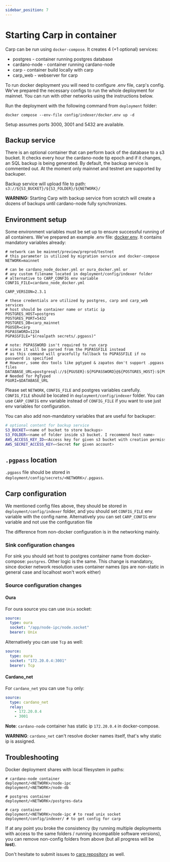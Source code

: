 ```yaml
---
sidebar_position: 7
---
```


# Starting Carp in container

Carp can be run using `docker-compose`. It creates 4 (+1 optional) services:

- postgres - container running postgres database
- cardano-node - container running cardano-node
- carp - container build locally with carp
- carp_web - webserver for carp

To run docker deployment you will need to configure .env file, carp's config. We've prepared the necessary configs to run the whole deployment for mainnet. You can run with other networks using the instructions below. 

Run the deployment with the following command from `deployment` folder:

```shell
docker compose --env-file config/indexer/docker.env up -d
```

Setup assumes ports 3000, 3001 and 5432 are available.

## Backup service

There is an optional container that can perform back of the database to a s3 bucket.
It checks every hour the cardano-node tip epoch and if it changes, an SQL backup is being generated.
By default, the backup service is commented out. At the moment only mainnet and testnet are supported by backuper.

Backup service will upload file to path:
`s3://${S3_BUCKET}/${S3_FOLDER}/${NETWORK}/`

**WARNING:**
Starting Carp with backup service from scratch will create a dozens of backups until cardano-node fully synchronizes.

## Environment setup

Some environment variables must be set up to ensure successful running of all containers. We've prepared an example .env file: [docker.env](https://github.com/dcSpark/carp/blob/main/deployment/config/indexer/docker.env). It contains mandatory variables already:
```dotenv
# network can be mainnet/preview/preprod/testnet
# this parameter is utilized by migration service and docker-compose
NETWORK=mainnet

# can be cardano_node_docker.yml or oura_docker.yml or 
# any custom filename located in deployment/config/indexer folder 
# alternative to CARP_CONFIG env variable
CONFIG_FILE=cardano_node_docker.yml

CARP_VERSION=2.3.1

# these credentials are utilized by postgres, carp and carp_web services
# host should be container name or static ip
POSTGRES_HOST=postgres
POSTGRES_PORT=5432
POSTGRES_DB=carp_mainnet
PGUSER=carp
PGPASSWORD=1234
PGPASSFILE="$(realpath secrets/.pgpass)"

# note: PGPASSWORD isn't required to run carp
# since it will be parsed from the PGPASSFILE instead
# as this command will gracefully fallback to PGPASSFILE if no password is specified
# However, some dev tools like pgtyped & zapatos don't support .pgpass files
DATABASE_URL=postgresql://${PGUSER}:${PGPASSWORD}@${POSTGRES_HOST}:${POSTGRES_PORT}/${POSTGRES_DB}
# Needed for PgTyped
PGURI=$DATABASE_URL
```

Please set `NETWORK`, `CONFIG_FILE` and postgres variables carefully. `CONFIG_FILE` should be located in `deployment/config/indexer` folder. You can use `CARP_CONFIG` env variable instead of `CONFIG_FILE` if you want to use just env variables for configuration.

You can also add non-mandatory variables that are useful for backuper:

```bash
# optional content for backup service
S3_BUCKET=<name of bucket to store backups>
S3_FOLDER=<name of folder inside s3 bucket. I recommend host name>
AWS_ACCESS_KEY_ID=<Access key for given s3 bucket with creation permissions>
AWS_SECRET_ACCESS_KEY=<Secret for given account>
```

## `.pgpass` location

`.pgpass` file should be stored in `deployment/config/secrets/<NETWORK>/.pgpass`.

## Carp configuration

We mentioned config files above, they should be stored in `deployment/config/indexer` folder, and you should set `CONFIG_FILE` env variable with the config name. Alternatively you can set `CARP_CONFIG` env variable and not use the configuration file

The difference from non-docker configuration is in the networking mainly.

### Sink configuration changes

For sink you should set host to postgres container name from docker-compose: `postgres`. Other logic is the same. This change is mandatory, since docker network resolution uses container names (ips are non-static in general case and localhost won't work either)

### Source configuration changes

#### Oura

For oura source you can use `Unix` socket:

```yaml
source:
  type: oura
  socket: "/app/node-ipc/node.socket"
  bearer: Unix
```

Alternatively you can use `Tcp` as well:

```yaml
source:
  type: oura
  socket: "172.20.0.4:3001"
  bearer: Tcp
```

#### Cardano_net

For `cardano_net` you can use `Tcp` only:

```yaml
source:
  type: cardano_net
  relay:
    - 172.20.0.4
    - 3001
```

**Note**: `cardano-node` container has static ip `172.20.0.4` in docker-compose.

**WARNING**: `cardano_net` can't resolve docker names itself, that's why static ip is assigned.

## Troubleshooting

Docker deployment shares with local filesystem in paths:
```shell
# cardano-node container
deployment/<NETWORK>/node-ipc
deployment/<NETWORK>/node-db

# postgres container
deployment/<NETWORK>/postgres-data

# carp container
deployment/<NETWORK>/node-ipc # to read unix socket
deployment/config/indexer/ # to get config for carp
```

If at any point you broke the consistency (by running multiple deployments with access to the same folders / running incompatible software versions), you can remove non-config folders from above (but all progress will be **lost**).

Don't hesitate to submit issues to [carp repository](https://github.com/dcSpark/carp/issues) as well.

